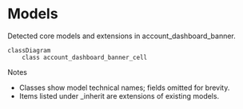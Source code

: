 # Models

Detected core models and extensions in account_dashboard_banner.

```mermaid
classDiagram
    class account_dashboard_banner_cell
```

Notes
- Classes show model technical names; fields omitted for brevity.
- Items listed under _inherit are extensions of existing models.

